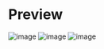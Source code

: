 # Preview
![image](https://github.com/Mccranky83/nvim-configs/assets/79263757/9c961207-5d4f-47f8-8eca-f309830d68a7)
![image](https://github.com/Mccranky83/nvim-configs/assets/79263757/0aa943ff-9cca-489c-b097-8fa07a430a15)
![image](https://github.com/Mccranky83/nvim-configs/assets/79263757/72283b1c-1971-447b-917e-247cef3e8688)
